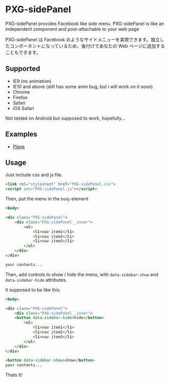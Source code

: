 PXG-sidePanel
===========

PXG-sidePanel provides Facebook like side menu. PXG-sidePanel is like an independent component and post-attachable to your web page

PXG-sidePanel は Facebook のようなサイドメニューを実現できます。独立したコンポーネントになっているため、後付けであなたの Web ページに追加することもできます。

## Supported

- IE9 (no animation)
- IE10 and above (still has some anim bug, but i will work on it soon)
- Chrome
- Firefox
- Safari
- iOS Safari

Not tested on Android but supposed to work, hopefully...

## Examples

- [Plane](http://yomotsu.github.io/PXG-sidePanel/examples/plane.html)

## Usage

Just include css and js file.

```html
<link rel="stylesheet" href="PXG-sidePanel.css">
<script src="PXG-sidePanel.js"></script>
```

Then, put the menu in the `body` element

```html
<body>

<div class="PXG-sidePanel">
	<div class="PXG-sidePanel__inner">
		<ul>
			<li>nav item1</li>
			<li>nav item2</li>
			<li>nav item3</li>
		</ul>
	</div>
</div>

your contents...
```

Then, add controls to show / hide the menu, with `data-sidebar-show` and `data-sidebar-hide` attributes.

It supposed to be like this.

```html
<body>

<div class="PXG-sidePanel">
	<div class="PXG-sidePanel__inner">
    <button data-sidebar-hide>hide</button>
		<ul>
			<li>nav item1</li>
			<li>nav item2</li>
			<li>nav item3</li>
		</ul>
	</div>
</div>

<button data-sidebar-show>show</button>
your contents...
```

Thats it!
